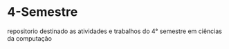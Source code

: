 # 4-Semestre

repositorio destinado as atividades e trabalhos do 4° semestre em ciências da computação
